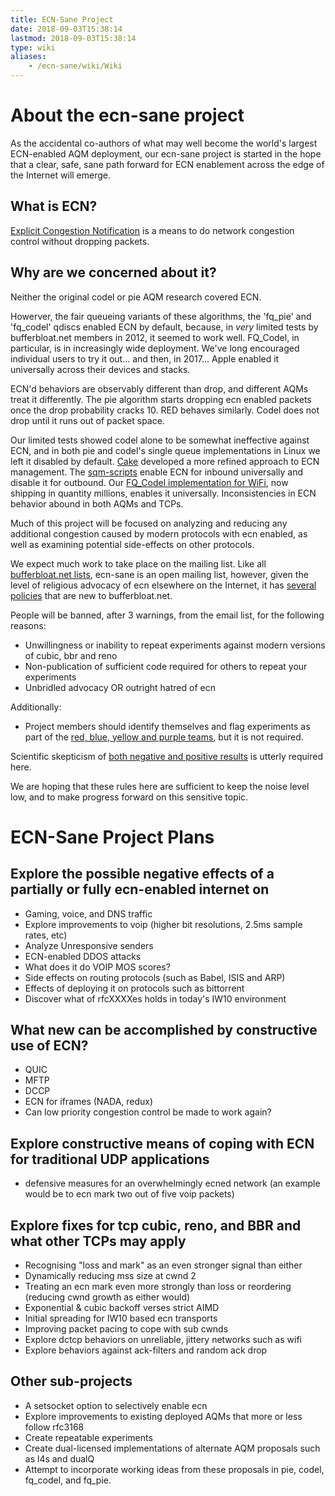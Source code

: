 ```yaml
---
title: ECN-Sane Project
date: 2018-09-03T15:38:14
lastmod: 2018-09-03T15:38:14
type: wiki
aliases:
    - /ecn-sane/wiki/Wiki
---
```


# About the ecn-sane project

As the accidental co-authors of what may well become the world's largest ECN-enabled AQM deployment, our ecn-sane project is started in the hope that a clear, safe, sane path forward for ECN enablement across the edge of the Internet will emerge. 

## What is ECN?

[Explicit Congestion Notification](https://en.wikipedia.org/wiki/Explicit_Congestion_Notification) is a means to do network congestion control
without dropping packets. 

## Why are we concerned about it?

Neither the original codel or pie AQM research covered ECN.

Howerver, the fair queueing variants of these algorithms, the 'fq_pie' and 'fq_codel' qdiscs enabled ECN by default, because, in
*very* limited tests by bufferbloat.net members in 2012, it seemed to work well. 
FQ_Codel, in particular, is in increasingly wide deployment. We've long encouraged individual users to try it out... and then, in 2017... Apple enabled it universally across their devices and stacks.

ECN'd behaviors are observably different than drop, and different
AQMs treat it differently.  The pie algorithm starts dropping ecn enabled packets once the drop probability cracks 10. RED behaves similarly. Codel does not drop until it runs out of packet space. 

Our limited tests showed codel alone to be somewhat ineffective
against ECN, and in both pie and codel's single queue implementations
in Linux we left it disabled by default.  [Cake](/codel/wiki/Cake)
developed a more refined approach to ECN
management. The [sqm-scripts](https://github.com/tohojo/sqm-scripts)
enable ECN for inbound universally and disable it for outbound. Our
[FQ_Codel implementation for WiFi](https://www.usenix.org/system/files/conference/atc17/atc17-hoiland-jorgensen.pdf), now shipping in quantity millions, enables it
universally. Inconsistencies in ECN behavior abound in both AQMs and
TCPs.

Much of this project will be focused on analyzing and reducing any
additional congestion caused by modern protocols with ecn enabled, as
well as examining potential side-effects on other protocols.

We expect much work to take place on the mailing list. Like all
[bufferbloat.net lists](https://lists.bufferbloat.net), ecn-sane is an open mailing list, however,
given the level of religious advocacy of ecn elsewhere on the Internet,
it has [several policies](rules) that are new to bufferbloat.net.

People will be banned, after 3 warnings, from the email list, for the following reasons:

* Unwillingness or inability to repeat experiments against modern versions of cubic, bbr and reno
* Non-publication of sufficient code required for others to repeat your experiments
* Unbridled advocacy OR outright hatred of ecn

Additionally:

* Project members should identify themselves and flag experiments as part of the [red, blue, yellow and purple teams](rules), but it is not required. 

Scientific skepticism of [both negative and positive results](https://conferences.sigcomm.org/sigcomm/2014/doc/slides/137.pdf) is utterly required here.

We are hoping that these rules here are sufficient to keep the noise level 
low, and to make progress forward on this sensitive topic.

# ECN-Sane Project Plans

## Explore the possible negative effects of a partially or fully ecn-enabled internet on

* Gaming, voice, and DNS traffic
* Explore improvements to voip (higher bit resolutions, 2.5ms sample rates, etc)
* Analyze Unresponsive senders
* ECN-enabled DDOS attacks
* What does it do VOIP MOS scores?
* Side effects on routing protocols (such as Babel, ISIS and ARP)
* Effects of deploying it on protocols such as bittorrent
* Discover what of rfcXXXXes holds in today's IW10 environment

## What new can be accomplished by constructive use of ECN?

* QUIC
* MFTP
* DCCP
* ECN for iframes (NADA, redux)
* Can low priority congestion control be made to work again?

## Explore constructive means of coping with ECN for traditional UDP applications

* defensive measures for an overwhelmingly ecned network
(an example would be to ecn mark two out of five voip packets)

## Explore fixes for tcp cubic, reno, and BBR and what other TCPs may apply
 
* Recognising "loss and mark" as an even stronger signal than either
* Dynamically reducing mss size at cwnd 2
* Treating an ecn mark even more strongly than loss or reordering (reducing cwnd growth as either would)
* Exponential & cubic backoff verses strict AIMD
* Initial spreading for IW10 based ecn transports
* Improving packet pacing to cope with sub cwnds
* Explore dctcp behaviors on unreliable, jittery networks such as wifi
* Explore behaviors against ack-filters and random ack drop

## Other sub-projects

* A setsocket option to selectively enable ecn
* Explore improvements to existing deployed AQMs that more or less follow rfc3168
* Create repeatable experiments
* Create dual-licensed implementations of alternate AQM proposals such as l4s and dualQ
* Attempt to incorporate working ideas from these proposals in pie, codel, fq_codel, and fq_pie.

